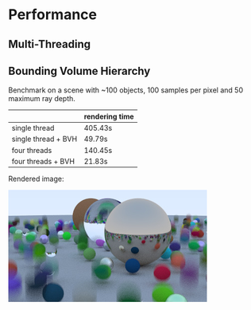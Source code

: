 # Performance

## Multi-Threading

## Bounding Volume Hierarchy

Benchmark on a scene with ~100 objects, 100 samples per pixel and 50 maximum ray depth.

|                     | rendering time  |
|---------------------|-----------------|
| single thread       | 405.43s         |
| single thread + BVH | 49.79s          |
| four threads        | 140.45s         |
| four threads + BVH  | 21.83s          |

Rendered image:

![rendered_image_bouncing_balls](../images/perf1_bvh.jpg)

